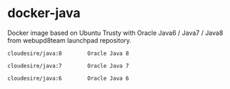 docker-java
=================
Docker image based on Ubuntu Trusty with Oracle Java6 / Java7 / Java8 from webupd8team launchpad repository.

```
cloudesire/java:8        Oracle Java 8

cloudesire/java:7        Oracle Java 7

cloudesire/java:6        Oracle Java 6
```

